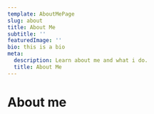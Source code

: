 ```yaml
---
template: AboutMePage
slug: about
title: About Me
subtitle: ''
featuredImage: ''
bio: this is a bio
meta:
  description: Learn about me and what i do.
  title: About Me
---
```


# About me
